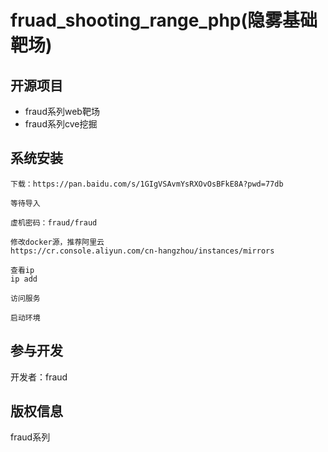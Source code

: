 fruad_shooting_range_php(隐雾基础靶场)
===============

## 开源项目

* fraud系列web靶场
* fraud系列cve挖掘

## 系统安装
~~~
下载：https://pan.baidu.com/s/1GIgVSAvmYsRXOvOsBFkE8A?pwd=77db 
~~~

~~~
等待导入
~~~

~~~
虚机密码：fraud/fraud
~~~

~~~
修改docker源，推荐阿里云
https://cr.console.aliyun.com/cn-hangzhou/instances/mirrors
~~~

~~~
查看ip
ip add
~~~
~~~
访问服务
~~~
~~~
启动环境
~~~
## 参与开发

开发者：fraud

## 版权信息

fraud系列
